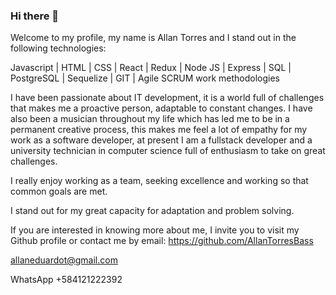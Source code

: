 ### Hi there 👋
Welcome to my profile, my name is Allan Torres and I stand out in the following technologies:

Javascript | HTML | CSS | React | Redux | Node JS | Express | SQL | PostgreSQL | Sequelize | GIT | Agile SCRUM work methodologies

I have been passionate about IT development, it is a world full of challenges that makes me a proactive person, adaptable to constant changes. I have also been a musician throughout my life which has led me to be in a permanent creative process, this makes me feel a lot of empathy for my work as a software developer, at present I am a fullstack developer and a university technician in computer science full of enthusiasm to take on great challenges.

I really enjoy working as a team, seeking excellence and working so that common goals are met.

I stand out for my great capacity for adaptation and problem solving.

If you are interested in knowing more about me, I invite you to visit my Github profile or contact me by email:
https://github.com/AllanTorresBass

allaneduardot@gmail.com

  WhatsApp
+584121222392
